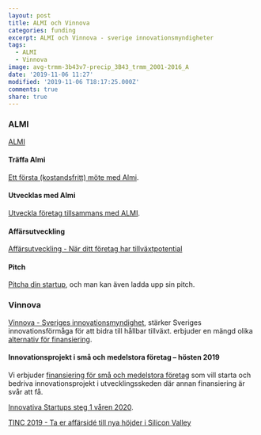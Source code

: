 ```yaml
---
layout: post
title: ALMI och Vinnova
categories: funding
excerpt: ALMI och Vinnova - sverige innovationsmyndigheter
tags:
  - ALMI
  - Vinnova
image: avg-trmm-3b43v7-precip_3B43_trmm_2001-2016_A
date: '2019-11-06 11:27'
modified: '2019-11-06 T18:17:25.000Z'
comments: true
share: true
---
```



### ALMI

[ALMI](https://www.almi.se)

#### Träffa Almi

[Ett första (kostandsfritt) möte med Almi](https://www.almi.se/vara-tjanster/vill-du-vaxa/boka-mote/).

#### Utvecklas med Almi

[Utveckla företag tillsammans med ALMI](https://www.almi.se/vara-tjanster/vill-du-vaxa/Det-har-gor-Almi/).

#### Affärsutveckling

[Affärsutveckling - När ditt företag har tillväxtpotential](https://www.almi.se/vara-tjanster/tjanster/affarsutveckling/)

#### Pitch

[Pitcha din startup](https://www.almi.se/almi-invest/pitcha-din-startup/pitch-deck/), och man kan även ladda upp sin pitch.


### Vinnova

[Vinnova - Sveriges innovationsmyndighet](https://www.vinnova.se), stärker Sveriges innovationsförmåga för att bidra till hållbar tillväxt. erbjuder en mängd olika [alternativ för finansiering](https://www.vinnova.se/sok-finansiering/hitta-finansiering/).

####  Innovationsprojekt i små och medelstora företag – hösten 2019

Vi erbjuder [finansiering för små och medelstora företag](https://www.vinnova.se/e/innovationsprojekt-i-foretag-2019/innovationsprojekt-i-sma-och-medelstora-2019-01295/) som vill starta och bedriva innovationsprojekt i utvecklingsskeden där annan finansiering är svår att få.

[Innovativa Startups steg 1 våren 2020](https://www.vinnova.se/e/innovativa-startups/steg-1-varen-2020/).

[TINC 2019 - Ta er affärsidé till nya höjder i Silicon Valley](https://www.vinnova.se/e/acceleration-tinc/tinc-2019/)
